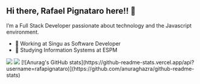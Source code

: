 ## Hi there, Rafael Pignataro here!! 👋

I’m a Full Stack Developer passionate about technology and the Javascript environment.

- :office: Working at Singu as Software Developer
- :school: Studying Information Systems at ESPM
<img src="https://img.shields.io/badge/LinkedIn-0077B5?style=for-the-badge&logo=linkedin&logoColor=white" /> 
<img src="https://img.shields.io/badge/Gmail-D14836?style=for-the-badge&logo=gmail&logoColor=white" />
[![Anurag's GitHub stats](https://github-readme-stats.vercel.app/api?username=rafapignataro)](https://github.com/anuraghazra/github-readme-stats)
